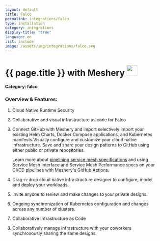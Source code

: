 ```yaml
---
layout: default
title: Falco
permalink: integrations/falco
type: installation
category: integrations
display-title: "true"
language: en
list: include
image: /assets/img/integrations/falco.svg
---
```


<h1>{{ page.title }} with Meshery <img src="{{ page.image }}" style="width: 35px; height: 35px;" /></h1>


#### Category: falco

### Overview & Features:
1. Cloud Native Runtime Security

2. Collaborative and visual infrastructure as code for Falco

4. 
    Connect GitHub with Meshery and import selectively import your existing Helm Charts, Docker Compose applications, and Kubernetes manifests.Visually configure and customize your cloud native infrastructure.
    Save and share your design patterns to GitHub using either public or private repositories.



    Learn more about <a href="/blog/service-mesh-specifications/pipelining-service-mesh-specifications">pipelining service mesh specifications</a> and using Service Mesh Interface and Service Mesh Performance specs on your CI/CD pipelines with Meshery's GitHub Actions.



5. Drag-n-drop cloud native infrastructure designer to configure, model, and deploy your workloads.

6. Invite anyone to review and make changes to your private designs.

7. Ongoing synchronization of Kubernetes configuration and changes across any number of clusters.

8. Collaborative Infrastructure as Code

9. Collaboratively manage infrastructure with your coworkers synchronously sharing the same designs.

